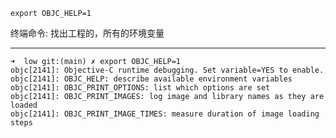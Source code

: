 `export OBJC_HELP=1`





终端命令:
找出工程的，所有的环境变量







<hr>



```
➜  low git:(main) ✗ export OBJC_HELP=1
objc[2141]: Objective-C runtime debugging. Set variable=YES to enable.
objc[2141]: OBJC_HELP: describe available environment variables
objc[2141]: OBJC_PRINT_OPTIONS: list which options are set
objc[2141]: OBJC_PRINT_IMAGES: log image and library names as they are loaded
objc[2141]: OBJC_PRINT_IMAGE_TIMES: measure duration of image loading steps
```
